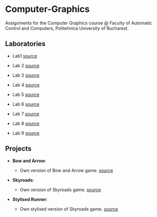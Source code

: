 # Computer-Graphics
Assignments for the Computer Graphics course @ Faculty of Automatic Control and Computers, Politehnica University of Bucharest.

## Laboratories
  * Lab1 [source](https://github.com/danserboi/Computer-Graphics/tree/main/Laboratoare/Laborator1)
   
  * Lab 2 [source](https://github.com/danserboi/Computer-Graphics/tree/main/Laboratoare/Laborator2)
  
  * Lab 3 [source](https://github.com/danserboi/Computer-Graphics/tree/main/Laboratoare/Laborator3)

  * Lab 4 [source](https://github.com/danserboi/Computer-Graphics/tree/main/Laboratoare/Laborator4)

  * Lab 5 [source](https://github.com/danserboi/Computer-Graphics/tree/main/Laboratoare/Laborator5)

  * Lab 6 [source](https://github.com/danserboi/Computer-Graphics/tree/main/Laboratoare/Laborator6)

  * Lab 7 [source](https://github.com/danserboi/Computer-Graphics/tree/main/Laboratoare/Laborator7)

  * Lab 8 [source](https://github.com/danserboi/Computer-Graphics/tree/main/Laboratoare/Laborator8)

  * Lab 9 [source](https://github.com/danserboi/Computer-Graphics/tree/main/Laboratoare/Laborator9)

## Projects
* **Bow and Arrow**:
  * Own version of Bow and Arrow game. [source](https://github.com/danserboi/Computer-Graphics/tree/main/Laboratoare/Tema1)

* **Skyroads**:
  * Own version of Skyroads game. [source](https://github.com/danserboi/Computer-Graphics/tree/main/Laboratoare/Tema2)
  
* **Stylised Runner**:
  * Own stylised version of Skyroads game. [source](https://github.com/danserboi/Computer-Graphics/tree/main/Laboratoare/Tema3)
